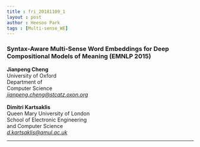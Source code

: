 ```yaml
---
title : fri_20181109_1
layout : post
author : Heesoo Park
tags : [Multi-sense_WE]
---
```


<h3>Syntax-Aware Multi-Sense Word Embeddings for Deep Compositional Models of Meaning (EMNLP 2015)</h3>


<p>

<b>Jianpeng Cheng</b><br/>
University of Oxford<br/>
Department of<br/>
Computer Science<br/>
<em>jianpeng.cheng@stcatz.oxon.org</em><br/><br/>
<b>Dimitri Kartsaklis</b><br/>
Queen Mary University of London<br/>
School of Electronic Engineering<br/>
and Computer Science<br/>
<em>d.kartsaklis@qmul.ac.uk</em>






</p>

<hr />
<p>
</p>
